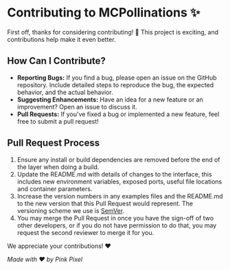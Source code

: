 # Contributing to MCPollinations ✨

First off, thanks for considering contributing! 🎉 This project is exciting, and contributions help make it even better.

## How Can I Contribute?

*   **Reporting Bugs:** If you find a bug, please open an issue on the GitHub repository. Include detailed steps to reproduce the bug, the expected behavior, and the actual behavior.
*   **Suggesting Enhancements:** Have an idea for a new feature or an improvement? Open an issue to discuss it.
*   **Pull Requests:** If you've fixed a bug or implemented a new feature, feel free to submit a pull request!

## Pull Request Process

1.  Ensure any install or build dependencies are removed before the end of the layer when doing a build.
2.  Update the README.md with details of changes to the interface, this includes new environment variables, exposed ports, useful file locations and container parameters.
3.  Increase the version numbers in any examples files and the README.md to the new version that this Pull Request would represent. The versioning scheme we use is [SemVer](http://semver.org/).
4.  You may merge the Pull Request in once you have the sign-off of two other developers, or if you do not have permission to do that, you may request the second reviewer to merge it for you.

We appreciate your contributions! ❤️

*Made with ❤️ by Pink Pixel*